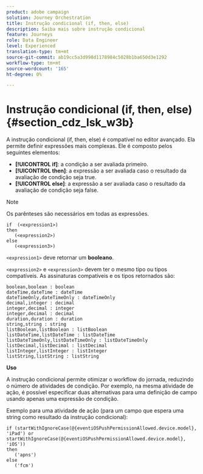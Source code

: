 ```yaml
---
product: adobe campaign
solution: Journey Orchestration
title: Instrução condicional (if, then, else)
description: Saiba mais sobre instrução condicional
feature: Journeys
role: Data Engineer
level: Experienced
translation-type: tm+mt
source-git-commit: ab19cc5a3d998d1178984c5028b1ba650d3e1292
workflow-type: tm+mt
source-wordcount: '165'
ht-degree: 0%

---
```



# Instrução condicional (if, then, else) {#section_cdz_lsk_w3b}

A instrução condicional (if, then, else) é compatível no editor avançado. Ela permite definir expressões mais complexas. Ele é composto pelos seguintes elementos:

* **[!UICONTROL if]**: a condição a ser avaliada primeiro.
* **[!UICONTROL then]**: a expressão a ser avaliada caso o resultado da avaliação de condição seja true.
* **[!UICONTROL else]**: a expressão a ser avaliada caso o resultado da avaliação de condição seja false.

>[!NOTE]
>
>Os parênteses são necessários em todas as expressões.

```
if  (<expression1>)
then
   (<expression2>)
else
   (<expression3>)
```

`<expression1>` deve retornar um  **booleano**.

`<expression2>` e  `<expression3>` devem ter o mesmo tipo ou tipos compatíveis. As assinaturas compatíveis e os tipos retornados são:

```
boolean,boolean : boolean
dateTime,dateTime : dateTime
dateTimeOnly,dateTimeOnly : dateTimeOnly
decimal,integer : decimal
integer,decimal : integer
integer,decimal : decimal
duration,duration : duration
string,string : string
listBoolean,listBoolean : listBoolean
listDateTime,listDateTime : listDateTime
listDateTimeOnly,listDateTimeOnly : listDateTimeOnly
listDecimal,listDecimal : listDecimal
listInteger,listInteger : listInteger
listString,listString : listString
```

**Uso**

A instrução condicional permite otimizar o workflow do jornada, reduzindo o número de atividades de condição. Por exemplo, na mesma atividade de ação, é possível especificar duas alternativas para uma definição de campo usando apenas uma expressão de condição.

Exemplo para uma atividade de ação (para um campo que espera uma string como resultado da instrução condicional):

```
if (startWithIgnoreCase(@{eventiOSPushPermissionAllowed.device.model}, 'iPad') or startWithIgnoreCase(@{eventiOSPushPermissionAllowed.device.model}, 'iOS'))
then
   ('apns')
else
   ('fcm')
```

